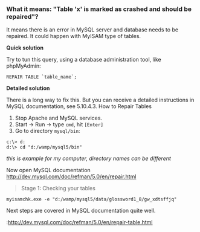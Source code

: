 ### What it means: "Table 'x' is marked as crashed and should be repaired"? ###

It means there is an error in MySQL server and database needs to be repaired. It could happen with MyISAM type of tables.

**Quick solution**

Try to tun this query, using a database administration tool, like phpMyAdmin:
```
REPAIR TABLE `table_name`;
```

**Detailed solution**

There is a long way to fix this. But you can receive a detailed
instructions in MySQL documentation,
see 5.10.4.3. How to Repair Tables

  1. Stop Apache and MySQL services.
  1. Start -> Run -> type `cmd`, hit `[Enter]`
  1. Go to directory `mysql/bin`:
```
c:\> d:
d:\> cd "d:/wamp/mysql5/bin"
```
_this is example for my computer, directory names can be different_

Now open MySQL documentation
http://dev.mysql.com/doc/refman/5.0/en/repair.html

> Stage 1: Checking your tables

```
myisamchk.exe -e "d:/wamp/mysql5/data/glossword1_8/gw_xdtsffjq"
```

Next steps are covered in MySQL documentation quite well.


:http://dev.mysql.com/doc/refman/5.0/en/repair-table.html